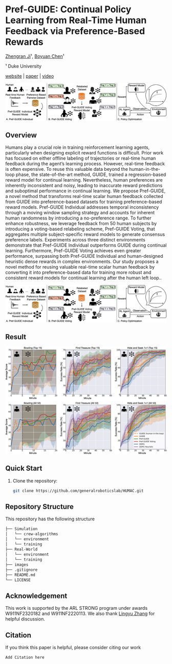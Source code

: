 # Pref-GUIDE: Continual Policy Learning from Real-Time Human Feedback via Preference-Based Rewards
[Zhengran Ji](https://jzr01.github.io/)¹, [Boyuan Chen](http://boyuanchen.com/)¹

¹ Duke University

[website](http://generalroboticslab.com/Pref-GUIDE) | [paper](link_here) | [video](video_link)

![Multi-Agent/Robot Collaboration](Figure/Method.png)


## Overview
Humans play a crucial role in training reinforcement learning agents, particularly when designing explicit reward functions is difficult. Prior work has focused on either offline labeling of trajectories or real-time human feedback during the agent’s learning process. However, real-time feedback is often expensive. To reuse this valuable data beyond the human-in-the-loop phase, the state-of-the-art method, GUIDE, trained a regression-based reward model for continual learning. Nevertheless, human preferences are inherently inconsistent and noisy, leading to inaccurate reward predictions and suboptimal performance in continual learning. We propose Pref-GUIDE, a novel method that transforms real-time scalar human feedback collected from GUIDE into preference-based datasets for training preference-based reward models. Pref-GUIDE Individual addresses temporal inconsistency through a moving window sampling strategy and accounts for inherent human randomness by introducing a no-preference range. To further enhance robustness, we leverage feedback from 50 human subjects by introducing a voting-based relabeling scheme, Pref-GUIDE Voting, that aggregates multiple subject-specific reward models to generate consensus preference labels. Experiments across three distinct environments demonstrate that Pref-GUIDE Individual outperforms GUIDE during continual learning. Furthermore, Pref-GUIDE Voting achieves even greater performance, surpassing both Pref-GUIDE Individual and human-designed heuristic dense rewards in complex environments. Our study proposes a novel method for reusing valuable real-time scalar human feedback by converting it into preference-based data for training more robust and consistent reward models for continual learning after the human left loop..

![Method](Figure/Method.png)

## Result
![Method](Figure/Main_Experiment.png)



## Quick Start

1. Clone the repository:

    ```bash
    git clone https://github.com/generalroboticslab/HUMAC.git
    ```
    
## Repository Structure
This repository has the following structure
```plaintext
├── Simulation              
│   └── crew-algorithms
│   └── environment
│   └── training
├── Real-World
│   └── environment
│   └── training
├── images
├── .gitignore              
├── README.md           
└── LICENSE             

```

## Acknowledgement


This work is supported by the ARL STRONG program under awards W911NF2320182 and W911NF2220113. We also thank [Lingyu Zhang](https://www.jiaxunliu.com/) for helpful discussion.


## Citation

If you think this paper is helpful, please consider citing our work

```plaintext
Add Citation here
```

